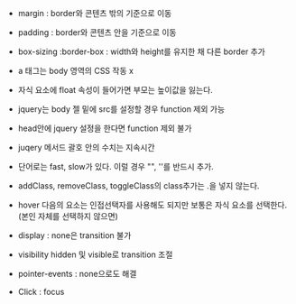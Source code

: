 * margin : border와 콘텐츠 밖의 기준으로 이동

* padding : border와 콘텐츠 안을 기준으로 이동

* box-sizing :border-box : width와 height를 유지한 채 다른 border 추가

* a 태그는 body 영역의 CSS 작동 x

* 자식 요소에 float 속성이 들어가면 부모는 높이값을 잃는다.

* jquery는 body 젤 밑에 src를 설정할 경우 function 제외 가능

* head안에 jquery 설정을 한다면 function 제외 불가

* juqery 메서드 괄호 안의 수치는 지속시간

* 단어로는 fast, slow가 있다. 이럴 경우 "", ''를 반드시 추가.

* addClass, removeClass, toggleClass의 class추가는 .을 넣지 않는다.

* hover 다음의 요소는 인접선택자를 사용해도 되지만 보통은 자식 요소를 선택한다. (본인 자체를 선택하지 않으면)

* display : none은 transition 불가

* visibility hidden 및 visible로 transition 조절

* pointer-events : none으로도 해결 

* Click : focus
